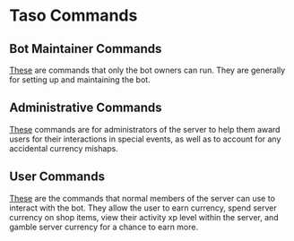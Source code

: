 # Taso Commands

## Bot Maintainer Commands

[These](/bot_maintainer_cmds.md) are commands that only the bot owners can run. They are generally for setting up and maintaining the bot.

## Administrative Commands

[These](/administrative_cmds.md) commands are for administrators of the server to help them award users for their interactions in special events, as well as to account for any accidental currency mishaps.

## User Commands

[These](/commands/user_cmds.md) are the commands that normal members of the server can use to interact with the bot. They allow the user to earn currency, spend server currency on shop items, view their activity xp level within the server, and gamble server currency for a chance to earn more.
